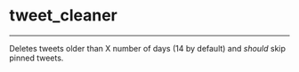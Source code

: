 # tweet_cleaner
---
Deletes tweets older than X number of days (14 by default) and _should_ skip pinned tweets.
